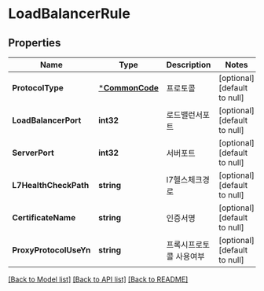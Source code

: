 # LoadBalancerRule

## Properties
Name | Type | Description | Notes
------------ | ------------- | ------------- | -------------
**ProtocolType** | [***CommonCode**](CommonCode.md) | 프로토콜 | [optional] [default to null]
**LoadBalancerPort** | **int32** | 로드밸런서포트 | [optional] [default to null]
**ServerPort** | **int32** | 서버포트 | [optional] [default to null]
**L7HealthCheckPath** | **string** | l7헬스체크경로 | [optional] [default to null]
**CertificateName** | **string** | 인증서명 | [optional] [default to null]
**ProxyProtocolUseYn** | **string** | 프록시프로토콜 사용여부 | [optional] [default to null]

[[Back to Model list]](../README.md#documentation-for-models) [[Back to API list]](../README.md#documentation-for-api-endpoints) [[Back to README]](../README.md)


